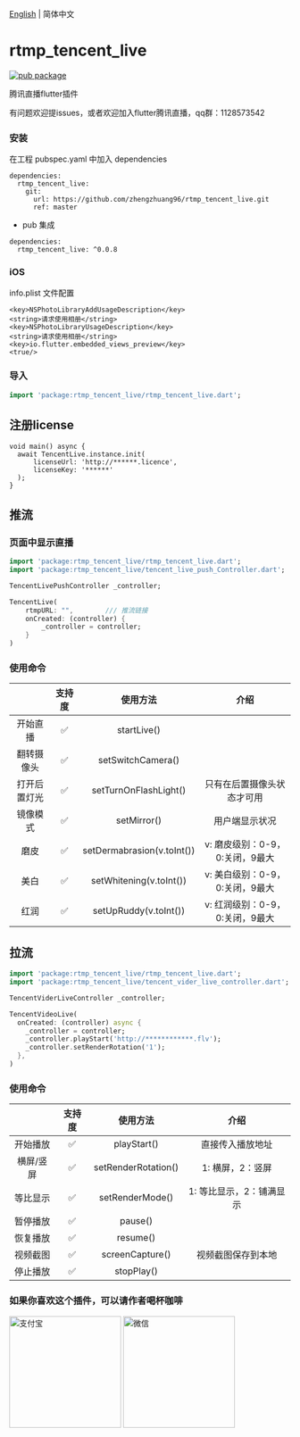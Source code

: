 [English](./README.md) | 简体中文
# rtmp_tencent_live
[![pub package](https://img.shields.io/pub/v/rtmp_tencent_live.svg)](https://pub.flutter-io.cn/packages/rtmp_tencent_live)

腾讯直播flutter插件

有问题欢迎提issues，或者欢迎加入flutter腾讯直播，qq群：1128573542

### 安装

在工程 pubspec.yaml 中加入 dependencies

``` 
dependencies:
  rtmp_tencent_live:
    git:
      url: https://github.com/zhengzhuang96/rtmp_tencent_live.git
      ref: master
```

+ pub 集成

```
dependencies:
  rtmp_tencent_live: ^0.0.8
```

### iOS 
info.plist 文件配置
```
<key>NSPhotoLibraryAddUsageDescription</key>
<string>请求使用相册</string>
<key>NSPhotoLibraryUsageDescription</key>
<string>请求使用相册</string>
<key>io.flutter.embedded_views_preview</key>
<true/>
```

### 导入


```dart
import 'package:rtmp_tencent_live/rtmp_tencent_live.dart';
```

## 注册license

```
void main() async {
  await TencentLive.instance.init(
      licenseUrl: 'http://******.licence', 
      licenseKey: '******'
  );
}
```

## 推流

### 页面中显示直播

```dart
import 'package:rtmp_tencent_live/rtmp_tencent_live.dart';
import 'package:rtmp_tencent_live/tencent_live_push_Controller.dart';

TencentLivePushController _controller;

TencentLive(
    rtmpURL: "",        /// 推流链接
    onCreated: (controller) {
        _controller = controller;
    }
)
```

### 使用命令

|              | 支持度 |          使用方法          |              介绍               |
| :----------: | :----: | :------------------------: | :-----------------------------: |
|   开始直播   |   ✅    |        startLive()         |                                 |
|  翻转摄像头  |   ✅    |     setSwitchCamera()      |                                 |
| 打开后置灯光 |   ✅    |   setTurnOnFlashLight()    |   只有在后置摄像头状态才可用    |
|   镜像模式   |   ✅    |        setMirror()         |         用户端显示状况          |
|     磨皮     |   ✅    | setDermabrasion(v.toInt()) | v: 磨皮级别：0-9，0:关闭，9最大 |
|     美白     |   ✅    |  setWhitening(v.toInt())   | v: 美白级别：0-9，0:关闭，9最大 |
|     红润     |   ✅    |   setUpRuddy(v.toInt())    | v: 红润级别：0-9，0:关闭，9最大 |


## 拉流

```dart
import 'package:rtmp_tencent_live/rtmp_tencent_live.dart';
import 'package:rtmp_tencent_live/tencent_vider_live_controller.dart';

TencentViderLiveController _controller;

TencentVideoLive(
  onCreated: (controller) async {
    _controller = controller;
    _controller.playStart('http://************.flv');
    _controller.setRenderRotation('1');
  },
)
```

### 使用命令

|              | 支持度  |           使用方法          |              介绍            |
| :----------: | :----: | :------------------------: | :-------------------------: |
|   开始播放    |   ✅   |        playStart()         |       直接传入播放地址         |
|   横屏/竖屏   |   ✅   |     setRenderRotation()    |       1: 横屏，2：竖屏         |
|   等比显示    |   ✅   |       setRenderMode()      |    1: 等比显示，2：铺满显示     |
|   暂停播放    |   ✅   |          pause()           |                              |
|   恢复播放    |   ✅   |          resume()          |                              |
|   视频截图    |   ✅   |       screenCapture()      |       视频截图保存到本地        |
|   停止播放    |   ✅   |         stopPlay()         |                              |

### 如果你喜欢这个插件，可以请作者喝杯咖啡

<div style="display: float;">
  <img src="https://github.com/zhengzhuang96/rtmp_tencent_live/blob/master/assets/alipay.jpeg" width="200" alt="支付宝"/>
  <img src="https://github.com/zhengzhuang96/rtmp_tencent_live/blob/master/assets/wxapy.jpeg" width="200" alt="微信"/>
</div>